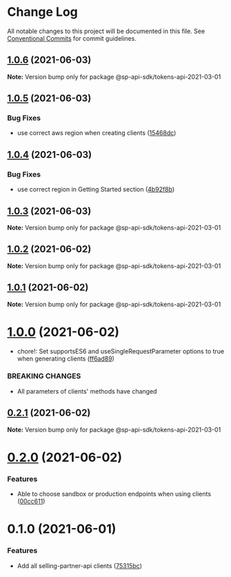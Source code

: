 # Change Log

All notable changes to this project will be documented in this file.
See [Conventional Commits](https://conventionalcommits.org) for commit guidelines.

## [1.0.6](https://github.com/bizon/selling-partner-api-sdk/compare/@sp-api-sdk/tokens-api-2021-03-01@1.0.5...@sp-api-sdk/tokens-api-2021-03-01@1.0.6) (2021-06-03)

**Note:** Version bump only for package @sp-api-sdk/tokens-api-2021-03-01





## [1.0.5](https://github.com/bizon/selling-partner-api-sdk/compare/@sp-api-sdk/tokens-api-2021-03-01@1.0.4...@sp-api-sdk/tokens-api-2021-03-01@1.0.5) (2021-06-03)


### Bug Fixes

* use correct aws region when creating clients ([15468dc](https://github.com/bizon/selling-partner-api-sdk/commit/15468dc1fa7bf1a85bd69ebc2f3764ce7fc6a9b8))





## [1.0.4](https://github.com/bizon/selling-partner-api-sdk/compare/@sp-api-sdk/tokens-api-2021-03-01@1.0.3...@sp-api-sdk/tokens-api-2021-03-01@1.0.4) (2021-06-03)


### Bug Fixes

* use correct region in Getting Started section ([4b92f8b](https://github.com/bizon/selling-partner-api-sdk/commit/4b92f8b85a69b7aab18f3562a87aba0b40f5913c))





## [1.0.3](https://github.com/bizon/selling-partner-api-sdk/compare/@sp-api-sdk/tokens-api-2021-03-01@1.0.2...@sp-api-sdk/tokens-api-2021-03-01@1.0.3) (2021-06-03)

**Note:** Version bump only for package @sp-api-sdk/tokens-api-2021-03-01





## [1.0.2](https://github.com/bizon/selling-partner-api-sdk/compare/@sp-api-sdk/tokens-api-2021-03-01@1.0.1...@sp-api-sdk/tokens-api-2021-03-01@1.0.2) (2021-06-02)

**Note:** Version bump only for package @sp-api-sdk/tokens-api-2021-03-01





## [1.0.1](https://github.com/bizon/selling-partner-api-sdk/compare/@sp-api-sdk/tokens-api-2021-03-01@1.0.0...@sp-api-sdk/tokens-api-2021-03-01@1.0.1) (2021-06-02)

**Note:** Version bump only for package @sp-api-sdk/tokens-api-2021-03-01





# [1.0.0](https://github.com/bizon/selling-partner-api-sdk/compare/@sp-api-sdk/tokens-api-2021-03-01@0.2.1...@sp-api-sdk/tokens-api-2021-03-01@1.0.0) (2021-06-02)


* chore!: Set supportsES6 and useSingleRequestParameter options to true when generating clients ([ff6ad89](https://github.com/bizon/selling-partner-api-sdk/commit/ff6ad89b496dec81f0ce775a50f25615022fcfb2))


### BREAKING CHANGES

* All parameters of clients' methods have changed





## [0.2.1](https://github.com/bizon/selling-partner-api-sdk/compare/@sp-api-sdk/tokens-api-2021-03-01@0.2.0...@sp-api-sdk/tokens-api-2021-03-01@0.2.1) (2021-06-02)

**Note:** Version bump only for package @sp-api-sdk/tokens-api-2021-03-01





# [0.2.0](https://github.com/bizon/selling-partner-api-sdk/compare/@sp-api-sdk/tokens-api-2021-03-01@0.1.0...@sp-api-sdk/tokens-api-2021-03-01@0.2.0) (2021-06-02)


### Features

* Able to choose sandbox or production endpoints when using clients ([00cc611](https://github.com/bizon/selling-partner-api-sdk/commit/00cc611bcaa6153606c8d918ad6946947d6a50de))





# 0.1.0 (2021-06-01)


### Features

* Add all selling-partner-api clients ([75315bc](https://github.com/bizon/selling-partner-api-sdk/commit/75315bc7681537a7803bf658e69b6bf7d4b6bbe2))
